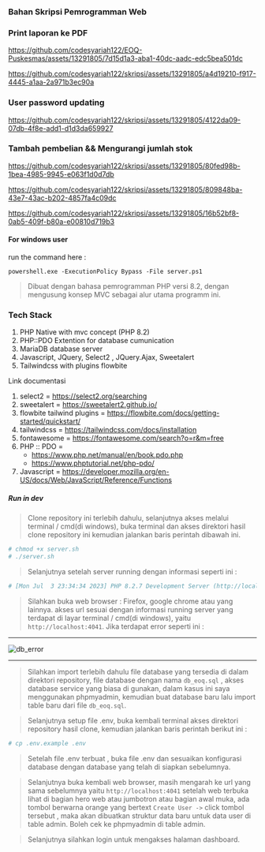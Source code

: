 ### Bahan Skripsi Pemrogramman Web

### Print laporan ke PDF

https://github.com/codesyariah122/EOQ-Puskesmas/assets/13291805/7d15d1a3-aba1-40dc-aadc-edc5bea501dc


https://github.com/codesyariah122/skripsi/assets/13291805/a4d19210-f917-4445-a1aa-2a971b3ec90a

### User password updating
https://github.com/codesyariah122/skripsi/assets/13291805/4122da09-07db-4f8e-add1-d1d3da659927

### Tambah pembelian && Mengurangi jumlah stok
https://github.com/codesyariah122/skripsi/assets/13291805/80fed98b-1bea-4985-9945-e063f1d0d7db

https://github.com/codesyariah122/skripsi/assets/13291805/809848ba-43e7-43ac-b202-4857fa4c09dc

https://github.com/codesyariah122/skripsi/assets/13291805/16b52bf8-0ab5-409f-b80a-e00810d719b3

#### For windows user
run the command here :
```
powershell.exe -ExecutionPolicy Bypass -File server.ps1

```


> Dibuat dengan bahasa pemrogramman PHP versi 8.2, dengan mengusung konsep MVC sebagai alur utama programm ini.

### Tech Stack  
1. PHP Native with mvc concept (PHP 8.2)
2. PHP::PDO Extention for database cumunication
3. MariaDB database server
4. Javascript, JQuery, Select2 , JQuery.Ajax, Sweetalert
5. Tailwindcss with plugins flowbite

Link documentasi
1. select2 = https://select2.org/searching
2. sweetalert = https://sweetalert2.github.io/
3. flowbite tailwind plugins = https://flowbite.com/docs/getting-started/quickstart/
3. tailwindcss = https://tailwindcss.com/docs/installation
4. fontawesome = https://fontawesome.com/search?o=r&m=free
5. PHP :: PDO =
    - https://www.php.net/manual/en/book.pdo.php
    - https://www.phptutorial.net/php-pdo/
6. Javascript = https://developer.mozilla.org/en-US/docs/Web/JavaScript/Reference/Functions


##### Run in dev
> Clone repository ini terlebih dahulu, selanjutnya akses melalui terminal / cmd(di windows), buka terminal dan akses direktori hasil clone repository ini kemudian jalankan baris perintah dibawah ini.  

```bash
# chmod +x server.sh
# ./server.sh
```  

> Selanjutnya setelah server running dengan informasi seperti ini :  

```bash
# [Mon Jul  3 23:34:34 2023] PHP 8.2.7 Development Server (http://localhost:4041) started
```  

> Silahkan buka web browser : Firefox, google chrome atau yang lainnya. akses url sesuai dengan informasi running server yang terdapat di layar terminal / cmd(di windows), yaitu ```http://localhost:4041```. Jika terdapat error seperti ini :

***
![db_error](https://github.com/codesyariah122/skripsi/assets/13291805/0cd005de-2db2-4eab-aacf-99225d1725a7)

***  

> Silahkan import terlebih dahulu file database yang tersedia di dalam direktori repository, file database dengan nama ```db_eoq.sql``` , akses database service yang biasa di gunakan, dalam kasus ini saya menggunakan phpmyadmin, kemudian buat database baru lalu import table baru dari file ```db_eoq.sql```.

> Selanjutnya setup file .env, buka kembali terminal akses direktori repository hasil clone, kemudian jalankan baris perintah berikut ini :

```bash
# cp .env.example .env
``` 

> Setelah file .env terbuat , buka file .env dan sesuaikan konfigurasi database dengan database yang telah di siapkan sebelumnya.

> Selanjutnya buka kembali web browser, masih mengarah ke url yang sama sebelumnya yaitu ```http://localhost:4041``` setelah web terbuka lihat di bagian hero web atau jumbotron atau bagian awal muka, ada tombol berwarna orange yang bertext ```Create User ->```  click tombol tersebut , maka akan dibuatkan struktur data baru untuk data user di table admin. Boleh cek ke phpmyadmin di table admin.

> Selanjutnya silahkan login untuk mengakses halaman dashboard.
